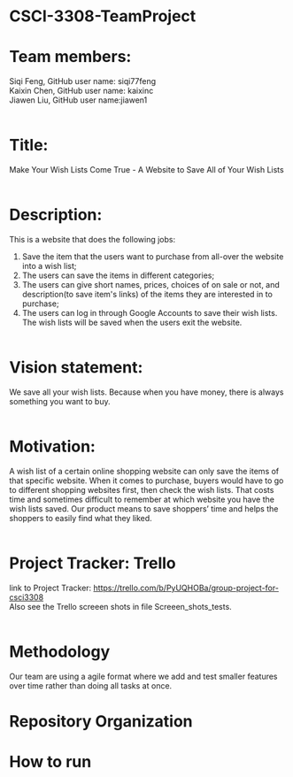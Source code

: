 
# CSCI-3308-TeamProject

# Team members:<br>
Siqi Feng, GitHub user name: siqi77feng<br>
Kaixin Chen, GitHub user name: kaixinc<br>
Jiawen Liu, GitHub user name:jiawen1 <br><br>

# Title:<br>
Make Your Wish Lists Come True - A Website to Save All of Your Wish Lists<br><br>

# Description:<br>
This is a website that does the following jobs: <br>
1.	Save the item that the users want to purchase from all-over the website into a wish list; <br>
2.	The users can save the items in different categories; <br>
3.	The users can give short names, prices, choices of on sale or not, and description(to save item's links) of the items they are interested in to purchase; <br>
4.	The users can log in through Google Accounts to save their wish lists. The wish lists will be saved when the users exit the website.<br><br>

# Vision statement:<br>
We save all your wish lists. Because when you have money, there is always something you want to buy. <br><br>

# Motivation:<br>
A wish list of a certain online shopping website can only save the items of that specific website. When it comes to purchase, buyers would have to go to different shopping websites first, then check the wish lists. That costs time and sometimes difficult to remember at which website you have the wish lists saved. Our product means to save shoppers’ time and helps the shoppers to easily find what they liked.
<br><br>

# Project Tracker: Trello<br>
link to Project Tracker: https://trello.com/b/PyUQHOBa/group-project-for-csci3308<br>
Also see the Trello screeen shots in file Screeen_shots_tests.<br><br>

# Methodology
Our team are using a agile format where we add and test smaller features over time rather than doing all tasks at once.

# Repository Organization

# How to run
